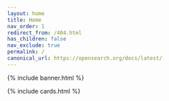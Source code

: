 ```yaml
---
layout: home
title: Home
nav_order: 1
redirect_from: /404.html
has_children: false
nav_exclude: true
permalink: /
canonical_url: https://opensearch.org/docs/latest/
---
```


{% include banner.html %}

{% include cards.html %}
